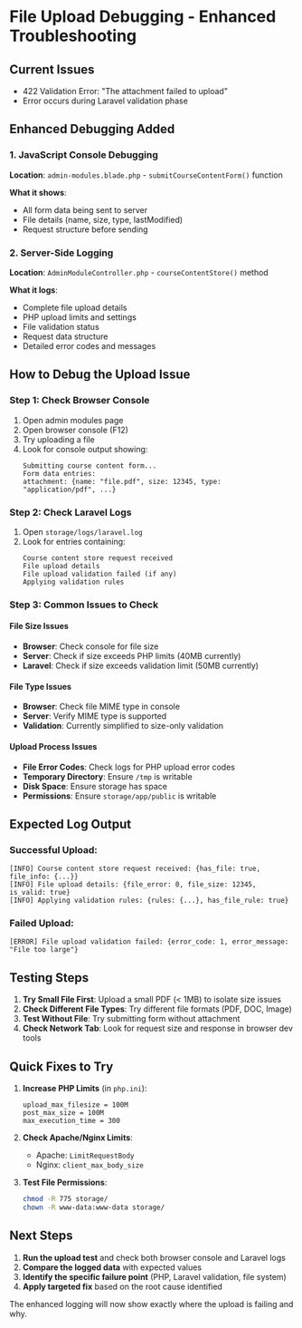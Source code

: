 # File Upload Debugging - Enhanced Troubleshooting

## Current Issues
- 422 Validation Error: "The attachment failed to upload"
- Error occurs during Laravel validation phase

## Enhanced Debugging Added

### 1. JavaScript Console Debugging
**Location**: `admin-modules.blade.php` - `submitCourseContentForm()` function

**What it shows**:
- All form data being sent to server
- File details (name, size, type, lastModified)
- Request structure before sending

### 2. Server-Side Logging
**Location**: `AdminModuleController.php` - `courseContentStore()` method

**What it logs**:
- Complete file upload details
- PHP upload limits and settings
- File validation status
- Request data structure
- Detailed error codes and messages

## How to Debug the Upload Issue

### Step 1: Check Browser Console
1. Open admin modules page
2. Open browser console (F12)
3. Try uploading a file
4. Look for console output showing:
   ```
   Submitting course content form...
   Form data entries:
   attachment: {name: "file.pdf", size: 12345, type: "application/pdf", ...}
   ```

### Step 2: Check Laravel Logs
1. Open `storage/logs/laravel.log`
2. Look for entries containing:
   ```
   Course content store request received
   File upload details
   File upload validation failed (if any)
   Applying validation rules
   ```

### Step 3: Common Issues to Check

#### File Size Issues
- **Browser**: Check console for file size
- **Server**: Check if size exceeds PHP limits (40MB currently)
- **Laravel**: Check if size exceeds validation limit (50MB currently)

#### File Type Issues
- **Browser**: Check file MIME type in console
- **Server**: Verify MIME type is supported
- **Validation**: Currently simplified to size-only validation

#### Upload Process Issues
- **File Error Codes**: Check logs for PHP upload error codes
- **Temporary Directory**: Ensure `/tmp` is writable
- **Disk Space**: Ensure storage has space
- **Permissions**: Ensure `storage/app/public` is writable

## Expected Log Output

### Successful Upload:
```
[INFO] Course content store request received: {has_file: true, file_info: {...}}
[INFO] File upload details: {file_error: 0, file_size: 12345, is_valid: true}
[INFO] Applying validation rules: {rules: {...}, has_file_rule: true}
```

### Failed Upload:
```
[ERROR] File upload validation failed: {error_code: 1, error_message: "File too large"}
```

## Testing Steps

1. **Try Small File First**: Upload a small PDF (< 1MB) to isolate size issues
2. **Check Different File Types**: Try different file formats (PDF, DOC, Image)
3. **Test Without File**: Try submitting form without attachment
4. **Check Network Tab**: Look for request size and response in browser dev tools

## Quick Fixes to Try

1. **Increase PHP Limits** (in `php.ini`):
   ```
   upload_max_filesize = 100M
   post_max_size = 100M
   max_execution_time = 300
   ```

2. **Check Apache/Nginx Limits**:
   - Apache: `LimitRequestBody`
   - Nginx: `client_max_body_size`

3. **Test File Permissions**:
   ```bash
   chmod -R 775 storage/
   chown -R www-data:www-data storage/
   ```

## Next Steps

1. **Run the upload test** and check both browser console and Laravel logs
2. **Compare the logged data** with expected values
3. **Identify the specific failure point** (PHP, Laravel validation, file system)
4. **Apply targeted fix** based on the root cause identified

The enhanced logging will now show exactly where the upload is failing and why.
